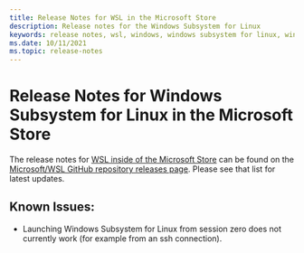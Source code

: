 ```yaml
---
title: Release Notes for WSL in the Microsoft Store
description: Release notes for the Windows Subsystem for Linux
keywords: release notes, wsl, windows, windows subsystem for linux, windowssubsystem, ubuntu, kernel
ms.date: 10/11/2021
ms.topic: release-notes
---
```


# Release Notes for Windows Subsystem for Linux in the Microsoft Store

The release notes for [WSL inside of the Microsoft Store](https://aka.ms/wslstorepage) can be found on the [Microsoft/WSL GitHub repository releases page](https://github.com/microsoft/WSL/releases). Please see that list for latest updates.

## Known Issues:
* Launching Windows Subsystem for Linux from session zero does not currently work (for example from an ssh connection).
